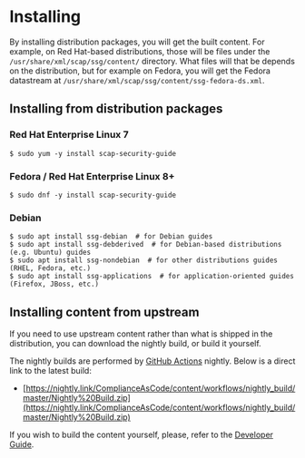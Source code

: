 # Installing

By installing distribution packages, you will get the built content.
For example, on Red Hat-based distributions, those will be files under the `/usr/share/xml/scap/ssg/content/` directory.
What files will that be depends on the distribution, but for example on Fedora, you will get the Fedora datastream at `/usr/share/xml/scap/ssg/content/ssg-fedora-ds.xml`.


## Installing from distribution packages

### Red Hat Enterprise Linux 7

```
$ sudo yum -y install scap-security-guide
```

### Fedora / Red Hat Enterprise Linux 8+
```
$ sudo dnf -y install scap-security-guide
```

### Debian
```
$ sudo apt install ssg-debian  # for Debian guides
$ sudo apt install ssg-debderived  # for Debian-based distributions (e.g. Ubuntu) guides
$ sudo apt install ssg-nondebian  # for other distributions guides (RHEL, Fedora, etc.)
$ sudo apt install ssg-applications  # for application-oriented guides (Firefox, JBoss, etc.)
```

## Installing content from upstream

If you need to use upstream content rather than what is shipped in the distribution, you can download the nightly build, or build it yourself.

The nightly builds are performed by [GitHub Actions](https://docs.github.com/en/actions) nightly. Below is a direct link to the latest build:

* [https://nightly.link/ComplianceAsCode/content/workflows/nightly_build/master/Nightly%20Build.zip](https://nightly.link/ComplianceAsCode/content/workflows/nightly_build/master/Nightly%20Build.zip)

If you wish to build the content yourself, please, refer to the [Developer Guide](../developer/02_building_complianceascode.md#building-complianceascode).
